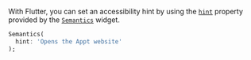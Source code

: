 With Flutter, you can set an accessibility hint by using the [`hint`](https://api.flutter.dev/flutter/semantics/SemanticsProperties/hubt.html) property provided by the [`Semantics`](https://api.flutter.dev/flutter/widgets/Semantics-class.html) widget.

```dart
Semantics(
  hint: 'Opens the Appt website'
);
```
